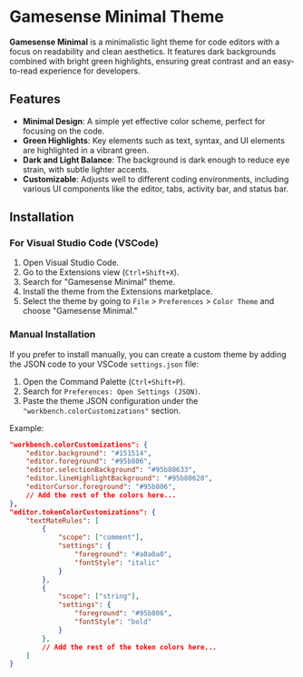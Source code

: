 # Gamesense Minimal Theme

**Gamesense Minimal** is a minimalistic light theme for code editors with a focus on readability and clean aesthetics. It features dark backgrounds combined with bright green highlights, ensuring great contrast and an easy-to-read experience for developers.

## Features

- **Minimal Design**: A simple yet effective color scheme, perfect for focusing on the code.
- **Green Highlights**: Key elements such as text, syntax, and UI elements are highlighted in a vibrant green.
- **Dark and Light Balance**: The background is dark enough to reduce eye strain, with subtle lighter accents.
- **Customizable**: Adjusts well to different coding environments, including various UI components like the editor, tabs, activity bar, and status bar.

## Installation

### For Visual Studio Code (VSCode)

1. Open Visual Studio Code.
2. Go to the Extensions view (`Ctrl+Shift+X`).
3. Search for "Gamesense Minimal" theme.
4. Install the theme from the Extensions marketplace.
5. Select the theme by going to `File` > `Preferences` > `Color Theme` and choose "Gamesense Minimal."

### Manual Installation

If you prefer to install manually, you can create a custom theme by adding the JSON code to your VSCode `settings.json` file:

1. Open the Command Palette (`Ctrl+Shift+P`).
2. Search for `Preferences: Open Settings (JSON)`.
3. Paste the theme JSON configuration under the `"workbench.colorCustomizations"` section.

Example:

```json
"workbench.colorCustomizations": {
    "editor.background": "#151514",
    "editor.foreground": "#95b806",
    "editor.selectionBackground": "#95b80633",
    "editor.lineHighlightBackground": "#95b80620",
    "editorCursor.foreground": "#95b806",
    // Add the rest of the colors here...
},
"editor.tokenColorCustomizations": {
    "textMateRules": [
        {
            "scope": ["comment"],
            "settings": {
                "foreground": "#a0a0a0",
                "fontStyle": "italic"
            }
        },
        {
            "scope": ["string"],
            "settings": {
                "foreground": "#95b806",
                "fontStyle": "bold"
            }
        },
        // Add the rest of the token colors here...
    ]
}
